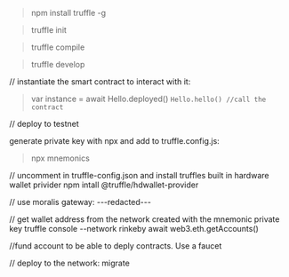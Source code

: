 >npm install truffle -g

>truffle init

>truffle compile

>truffle develop

// instantiate the smart contract to interact with it:
>var instance = await Hello.deployed()
`Hello.hello() //call the contract`


// deploy to testnet

generate private key with npx and add to truffle.config.js:
>npx mnemonics

// uncomment in truffle-config.json and install truffles built in hardware wallet privider
npm intall @truffle/hdwallet-provider

// use moralis gateway:
---redacted---

// get wallet address from the network created with the mnemonic private key
truffle console --network rinkeby
await web3.eth.getAccounts()

//fund account to be able to deply contracts. Use a faucet

// deploy to the network:
migrate
